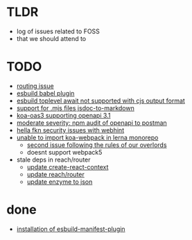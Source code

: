 # TLDR
  - log of issues related to FOSS
  - that we should attend to


# TODO
  - [routing issue](https://github.com/steambap/koa-tree-router/issues/19)
  - [esbuild babel plugin](https://github.com/nativew/esbuild-plugin-babel/issues/8)
  - [esbuild toplevel await not supported with cjs output format](https://github.com/evanw/esbuild/issues/253)
  - [support for .mjs files jsdoc-to-markdown](https://github.com/jsdoc2md/jsdoc-to-markdown/issues/249)
  - [koa-oas3 supporting openapi 3.1](https://github.com/atlassian/koa-oas3/issues/81)
  - [moderate severity: npm audit of openapi to postman](https://github.com/postmanlabs/openapi-to-postman/issues/376)
  - [hella fkn security issues with webhint](https://github.com/webhintio/hint/issues/4594)
  - [unable to import koa-webpack in lerna monorepo](https://github.com/shellscape/koa-webpack/issues/127)
    - [second issue following the rules of our overlords](https://github.com/shellscape/koa-webpack/issues/128)
    - doesnt support webpack5
  - stale deps in reach/router
    - [update create-react-context](https://github.com/jamiebuilds/create-react-context/pull/34)
    - [update reach/router](https://github.com/reach/router/pull/473/files)
    - [update enzyme to json](https://github.com/adriantoine/enzyme-to-json/pull/186)

# done
  - [installation of esbuild-manifest-plugin](https://github.com/jfortunato/esbuild-plugin-manifest/issues/5)
